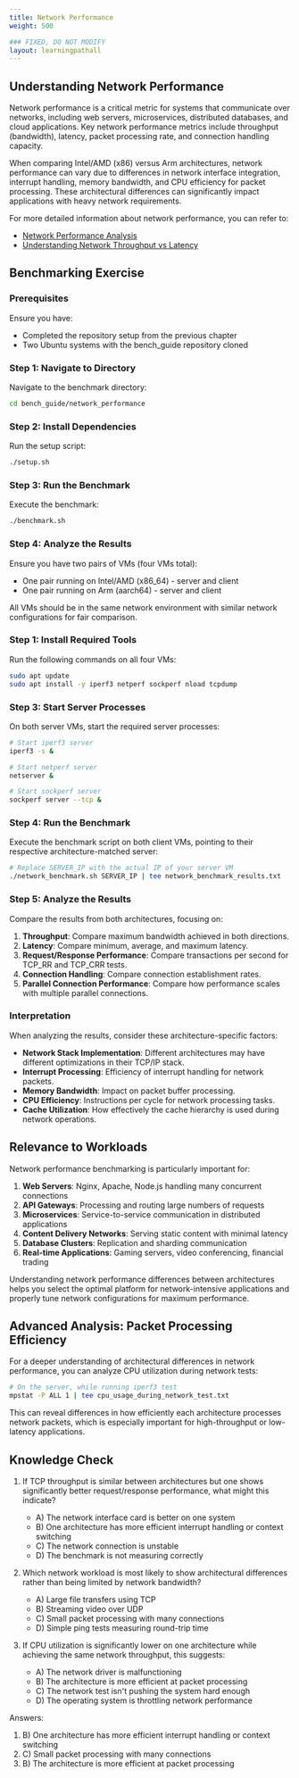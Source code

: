 ```yaml
---
title: Network Performance
weight: 500

### FIXED, DO NOT MODIFY
layout: learningpathall
---
```


## Understanding Network Performance

Network performance is a critical metric for systems that communicate over networks, including web servers, microservices, distributed databases, and cloud applications. Key network performance metrics include throughput (bandwidth), latency, packet processing rate, and connection handling capacity.

When comparing Intel/AMD (x86) versus Arm architectures, network performance can vary due to differences in network interface integration, interrupt handling, memory bandwidth, and CPU efficiency for packet processing. These architectural differences can significantly impact applications with heavy network requirements.

For more detailed information about network performance, you can refer to:
- [Network Performance Analysis](https://www.brendangregg.com/blog/2018-03-22/tcp-tracepoints.html)
- [Understanding Network Throughput vs Latency](https://www.networkcomputing.com/networking/understanding-throughput-vs-latency)

## Benchmarking Exercise

### Prerequisites

Ensure you have:
- Completed the repository setup from the previous chapter
- Two Ubuntu systems with the bench_guide repository cloned

### Step 1: Navigate to Directory

Navigate to the benchmark directory:

```bash
cd bench_guide/network_performance
```

### Step 2: Install Dependencies

Run the setup script:

```bash
./setup.sh
```

### Step 3: Run the Benchmark

Execute the benchmark:

```bash
./benchmark.sh
```

### Step 4: Analyze the Results

Ensure you have two pairs of VMs (four VMs total):
- One pair running on Intel/AMD (x86_64) - server and client
- One pair running on Arm (aarch64) - server and client

All VMs should be in the same network environment with similar network configurations for fair comparison.

### Step 1: Install Required Tools

Run the following commands on all four VMs:

```bash
sudo apt update
sudo apt install -y iperf3 netperf sockperf nload tcpdump
```

### Step 3: Start Server Processes

On both server VMs, start the required server processes:

```bash
# Start iperf3 server
iperf3 -s &

# Start netperf server
netserver &

# Start sockperf server
sockperf server --tcp &
```

### Step 4: Run the Benchmark

Execute the benchmark script on both client VMs, pointing to their respective architecture-matched server:

```bash
# Replace SERVER_IP with the actual IP of your server VM
./network_benchmark.sh SERVER_IP | tee network_benchmark_results.txt
```

### Step 5: Analyze the Results

Compare the results from both architectures, focusing on:

1. **Throughput**: Compare maximum bandwidth achieved in both directions.
2. **Latency**: Compare minimum, average, and maximum latency.
3. **Request/Response Performance**: Compare transactions per second for TCP_RR and TCP_CRR tests.
4. **Connection Handling**: Compare connection establishment rates.
5. **Parallel Connection Performance**: Compare how performance scales with multiple parallel connections.

### Interpretation

When analyzing the results, consider these architecture-specific factors:

- **Network Stack Implementation**: Different architectures may have different optimizations in their TCP/IP stack.
- **Interrupt Processing**: Efficiency of interrupt handling for network packets.
- **Memory Bandwidth**: Impact on packet buffer processing.
- **CPU Efficiency**: Instructions per cycle for network processing tasks.
- **Cache Utilization**: How effectively the cache hierarchy is used during network operations.

## Relevance to Workloads

Network performance benchmarking is particularly important for:

1. **Web Servers**: Nginx, Apache, Node.js handling many concurrent connections
2. **API Gateways**: Processing and routing large numbers of requests
3. **Microservices**: Service-to-service communication in distributed applications
4. **Content Delivery Networks**: Serving static content with minimal latency
5. **Database Clusters**: Replication and sharding communication
6. **Real-time Applications**: Gaming servers, video conferencing, financial trading

Understanding network performance differences between architectures helps you select the optimal platform for network-intensive applications and properly tune network configurations for maximum performance.

## Advanced Analysis: Packet Processing Efficiency

For a deeper understanding of architectural differences in network performance, you can analyze CPU utilization during network tests:

```bash
# On the server, while running iperf3 test
mpstat -P ALL 1 | tee cpu_usage_during_network_test.txt
```

This can reveal differences in how efficiently each architecture processes network packets, which is especially important for high-throughput or low-latency applications.

## Knowledge Check

1. If TCP throughput is similar between architectures but one shows significantly better request/response performance, what might this indicate?
   - A) The network interface card is better on one system
   - B) One architecture has more efficient interrupt handling or context switching
   - C) The network connection is unstable
   - D) The benchmark is not measuring correctly

2. Which network workload is most likely to show architectural differences rather than being limited by network bandwidth?
   - A) Large file transfers using TCP
   - B) Streaming video over UDP
   - C) Small packet processing with many connections
   - D) Simple ping tests measuring round-trip time

3. If CPU utilization is significantly lower on one architecture while achieving the same network throughput, this suggests:
   - A) The network driver is malfunctioning
   - B) The architecture is more efficient at packet processing
   - C) The network test isn't pushing the system hard enough
   - D) The operating system is throttling network performance

Answers:
1. B) One architecture has more efficient interrupt handling or context switching
2. C) Small packet processing with many connections
3. B) The architecture is more efficient at packet processing